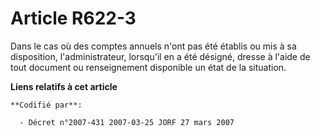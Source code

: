 # Article R622-3

Dans le cas où des comptes annuels n'ont pas été établis ou mis à sa disposition, l'administrateur, lorsqu'il en a été
désigné, dresse à l'aide de tout document ou renseignement disponible un état de la situation.

**Liens relatifs à cet article**

	**Codifié par**:

	  - Décret n°2007-431 2007-03-25 JORF 27 mars 2007
